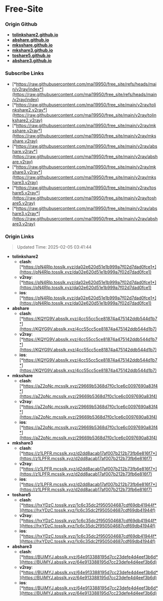 # Free-Site

### Origin Github

- [**tolinkshare2.github.io**](https://github.com/tolinkshare2/tolinkshare2.github.io)
- [**abshare.github.io**](https://github.com/abshare/abshare.github.io)
- [**mksshare.github.io**](https://github.com/mksshare/mksshare.github.io)
- [**mkshare3.github.io**](https://github.com/mkshare3/mkshare3.github.io)
- [**toshare5.github.io**](https://github.com/toshare5/toshare5.github.io)
- [**abshare3.github.io**](https://github.com/abshare3/abshare3.github.io)

### Subscribe Links

- [*https://raw.githubusercontent.com/mai19950/free_site/refs/heads/main/v2ray/index*](https://raw.githubusercontent.com/mai19950/free_site/refs/heads/main/v2ray/index)
- [*https://raw.githubusercontent.com/mai19950/free_site/main/v2ray/tolinkshare2.v2ray*](https://raw.githubusercontent.com/mai19950/free_site/main/v2ray/tolinkshare2.v2ray)
- [*https://raw.githubusercontent.com/mai19950/free_site/main/v2ray/mksshare.v2ray*](https://raw.githubusercontent.com/mai19950/free_site/main/v2ray/mksshare.v2ray)
- [*https://raw.githubusercontent.com/mai19950/free_site/main/v2ray/abshare.v2ray*](https://raw.githubusercontent.com/mai19950/free_site/main/v2ray/abshare.v2ray)
- [*https://raw.githubusercontent.com/mai19950/free_site/main/v2ray/mkshare3.v2ray*](https://raw.githubusercontent.com/mai19950/free_site/main/v2ray/mkshare3.v2ray)
- [*https://raw.githubusercontent.com/mai19950/free_site/main/v2ray/toshare5.v2ray*](https://raw.githubusercontent.com/mai19950/free_site/main/v2ray/toshare5.v2ray)
- [*https://raw.githubusercontent.com/mai19950/free_site/main/v2ray/abshare3.v2ray*](https://raw.githubusercontent.com/mai19950/free_site/main/v2ray/abshare3.v2ray)

### Origin Links

> Updated Time: 2025-02-05 03:41:44

- **tolinkshare2**
  - **clash**: [*https://pN4RIp.tosslk.xyz/da02e620d51e1b999a7f02d7dad0fce1*](https://pN4RIp.tosslk.xyz/da02e620d51e1b999a7f02d7dad0fce1)
  - **v2ray**: [*https://pN4RIp.tosslk.xyz/da02e620d51e1b999a7f02d7dad0fce1*](https://pN4RIp.tosslk.xyz/da02e620d51e1b999a7f02d7dad0fce1)
  - **ios**: [*https://pN4RIp.tosslk.xyz/da02e620d51e1b999a7f02d7dad0fce1*](https://pN4RIp.tosslk.xyz/da02e620d51e1b999a7f02d7dad0fce1)
- **abshare**
  - **clash**: [*https://KQYG9V.absslk.xyz/4cc55cc5ce81874a475142ddb544d1b7*](https://KQYG9V.absslk.xyz/4cc55cc5ce81874a475142ddb544d1b7)
  - **v2ray**: [*https://KQYG9V.absslk.xyz/4cc55cc5ce81874a475142ddb544d1b7*](https://KQYG9V.absslk.xyz/4cc55cc5ce81874a475142ddb544d1b7)
  - **ios**: [*https://KQYG9V.absslk.xyz/4cc55cc5ce81874a475142ddb544d1b7*](https://KQYG9V.absslk.xyz/4cc55cc5ce81874a475142ddb544d1b7)
- **mksshare**
  - **clash**: [*https://aZ2pNc.mcsslk.xyz/29669b5368d7f0c1ce6c0097690a83f4*](https://aZ2pNc.mcsslk.xyz/29669b5368d7f0c1ce6c0097690a83f4)
  - **v2ray**: [*https://aZ2pNc.mcsslk.xyz/29669b5368d7f0c1ce6c0097690a83f4*](https://aZ2pNc.mcsslk.xyz/29669b5368d7f0c1ce6c0097690a83f4)
  - **ios**: [*https://aZ2pNc.mcsslk.xyz/29669b5368d7f0c1ce6c0097690a83f4*](https://aZ2pNc.mcsslk.xyz/29669b5368d7f0c1ce6c0097690a83f4)
- **mkshare3**
  - **clash**: [*https://z1LPFR.mcsslk.xyz/d2dd8acab17af007b212b73fb6e816f7*](https://z1LPFR.mcsslk.xyz/d2dd8acab17af007b212b73fb6e816f7)
  - **v2ray**: [*https://z1LPFR.mcsslk.xyz/d2dd8acab17af007b212b73fb6e816f7*](https://z1LPFR.mcsslk.xyz/d2dd8acab17af007b212b73fb6e816f7)
  - **ios**: [*https://z1LPFR.mcsslk.xyz/d2dd8acab17af007b212b73fb6e816f7*](https://z1LPFR.mcsslk.xyz/d2dd8acab17af007b212b73fb6e816f7)
- **toshare5**
  - **clash**: [*https://hxYDzC.tosslk.xyz/1c6c35dc2f950504687cdf69db41944f*](https://hxYDzC.tosslk.xyz/1c6c35dc2f950504687cdf69db41944f)
  - **v2ray**: [*https://hxYDzC.tosslk.xyz/1c6c35dc2f950504687cdf69db41944f*](https://hxYDzC.tosslk.xyz/1c6c35dc2f950504687cdf69db41944f)
  - **ios**: [*https://hxYDzC.tosslk.xyz/1c6c35dc2f950504687cdf69db41944f*](https://hxYDzC.tosslk.xyz/1c6c35dc2f950504687cdf69db41944f)
- **abshare3**
  - **clash**: [*https://BUiMYJ.absslk.xyz/64e913388195d7cc23defe4d4eef3b6d*](https://BUiMYJ.absslk.xyz/64e913388195d7cc23defe4d4eef3b6d)
  - **v2ray**: [*https://BUiMYJ.absslk.xyz/64e913388195d7cc23defe4d4eef3b6d*](https://BUiMYJ.absslk.xyz/64e913388195d7cc23defe4d4eef3b6d)
  - **ios**: [*https://BUiMYJ.absslk.xyz/64e913388195d7cc23defe4d4eef3b6d*](https://BUiMYJ.absslk.xyz/64e913388195d7cc23defe4d4eef3b6d)
